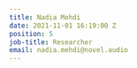 ```yaml
---
title: Nadia Mehdi
date: 2021-11-01 16:19:00 Z
position: 5
job-title: Researcher
email: nadia.mehdi@novel.audio
---
```


